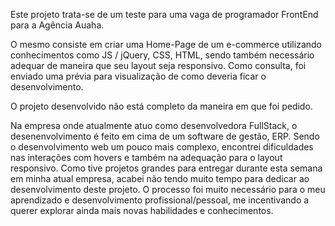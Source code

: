 Este projeto trata-se de um teste para uma vaga de programador FrontEnd para a Agência Auaha.

O mesmo consiste em criar uma Home-Page de um e-commerce utilizando conhecimentos como JS / jQuery, CSS, HTML, sendo também necessário adequar de maneira que seu layout seja responsivo.
Como consulta, foi enviado uma prévia para visualização de como deveria ficar o desenvolvimento.

O projeto desenvolvido não está completo da maneira em que foi pedido.

Na empresa onde atualmente atuo como desenvolvedora FullStack, o desenenvolvimento é feito em cima de um software de gestão, ERP. Sendo o desenvolvimento web um pouco mais complexo, encontrei dificuldades nas interações com hovers e também na adequação para o layout responsivo. Como tive projetos grandes para entregar durante esta semana em minha atual empresa, acabei não tendo muito tempo para dedicar ao desenvolvimento deste projeto. O processo foi muito necessário para o meu aprendizado e desenvolvimento profissional/pessoal, me incentivando a querer explorar ainda mais novas habilidades e conhecimentos.
